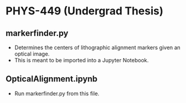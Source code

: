 # PHYS-449 (Undergrad Thesis)

## markerfinder.py

- Determines the centers of lithographic alignment markers given an optical image.
- This is meant to be imported into a Jupyter Notebook.

## OpticalAlignment.ipynb

- Run markerfinder.py from this file.
